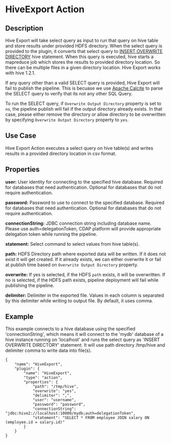 # HiveExport Action


Description
-----------
Hive Export will take select query as input to run that query on hive table and store results under provided HDFS directory. When the select query is provided to the plugin,
it converts that select query to [INSERT OVERWRITE DIRECTORY](https://cwiki.apache.org/confluence/display/Hive/LanguageManual+DML) hive statement.
When this query is executed, hive starts a mapreduce job which stores the results to provided directory location. So there can be multiple files in
a given directory location. Hive Export works with hive 1.2.1.

If any query other than a valid SELECT query is provided, Hive Export will fail to publish the pipeline. This is becuase we use [Apache Calcite](https://calcite.apache.org/)
to parse the SELECT query to verify that its not any other SQL Query.

To run the SELECT query, if `Overwrite Output Directory` property is set to `no`, the pipeline publish will fail if the output directory already exists. In that case,
please either remove the directory or allow directory to be overwritten by specifying `Overwrite Output Directory` property to `yes`.

Use Case
--------
Hive Export Action executes a select query on hive table(s) and writes results in a provided directory location in csv format.


Properties
----------

**user:** User identity for connecting to the specified hive database. Required for databases that need
authentication. Optional for databases that do not require authentication.

**password:** Password to use to connect to the specified database. Required for databases
that need authentication. Optional for databases that do not require authentication.

**connectionString:** JDBC connection string including database name. Please use auth=delegationToken, 
CDAP platform will provide appropriate delegation token while running the pipeline. 

**statement:** Select command to select values from hive table(s).

**path:** HDFS Directory path where exported data will be written. If it does not exist it will get created. 
If it already exists, we can either overwrite it or fail at publish time based on `Overwrite Output Directory` property.

**overwrite:** If yes is selected, if the HDFS `path` exists, it will be overwritten. If no is selected, if the HDFS path exists,
 pipeline deployment will fail while publishing the pipeline.

**delimiter:** Delimiter in the exported file. Values in each column is separated by this delimiter while writing 
to output file. By default, it uses comma.


Example
-------
This example connects to a hive database using the specified 'connectionString', which means
it will connect to the 'mydb' database of a hive instance running on 'localhost' and runs the 
select query as 'INSERT OVERWRITE DIRECTORY' statement. It will use path directory /tmp/hive and delimiter comma
to write data into file(s).

    {
        "name": "HiveExport",
        "plugin": {
            "name": "HiveExport",
            "type": "action",
            "properties": {
                "path": "/tmp/hive",
                "overwrite": "yes",
                "delimiter": ",",
                "user": "username",
                "password": "password",
                "connectionString": "jdbc:hive2://localhost:10000/mydb;auth=delegationToken",
                "statement": "SELECT * FROM employee JOIN salary ON (employee.id = salary.id)"
            }
        }
    }
